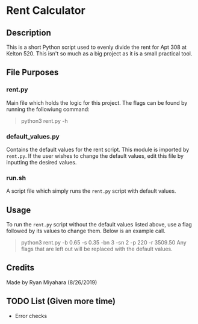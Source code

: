 # Rent Calculator
## Description
This is a short Python script used to evenly divide the rent for Apt 308 at Kelton 520. This isn't so much as a big project as it is a small practical tool.

## File Purposes
### rent.py
Main file which holds the logic for this project. The flags can be found by running the followiung command:
> python3 rent.py -h

### default_values.py
Contains the default values for the rent script. This module is imported by `rent.py`. If the user wishes to change the default values, edit this file by inputting the desired values.

### run.sh
A script file which simply runs the `rent.py` script with default values.

## Usage
To run the `rent.py` script without the default values listed above, use a flag followed by its values to change them. Below is an example call.
> python3 rent.py -b 0.65 -s 0.35 -bn 3 -sn 2 -p 220 -r 3509.50
Any flags that are left out will be replaced with the default values.

## Credits
Made by Ryan Miyahara (8/26/2019)

## TODO List (Given more time)
- Error checks